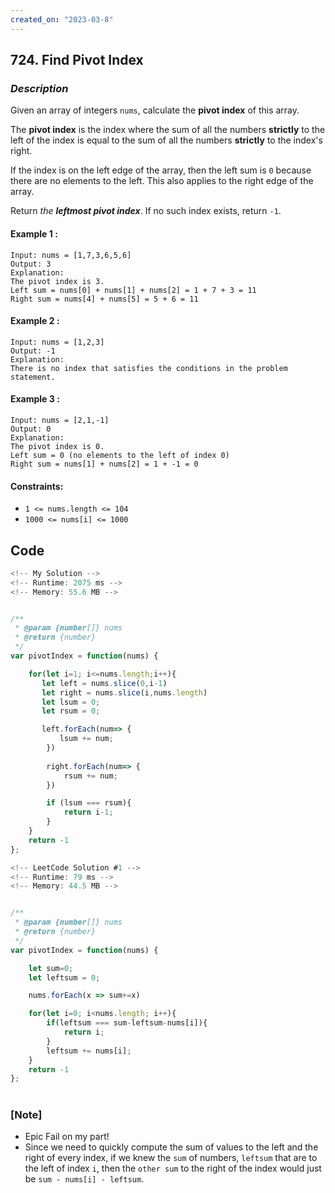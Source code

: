 ```yaml
---
created_on: "2023-03-8"
---
```


## 724. Find Pivot Index


### _Description_

Given an array of integers `nums`, calculate the <strong>pivot index</strong> of this array.

The <strong>pivot index</strong> is the index where the sum of all the numbers <strong>strictly</strong> to the left of the index is equal to the sum of all the numbers <strong>strictly</strong> to the index's right. 

If the index is on the left edge of the array, then the left sum is `0` because there are no elements to the left. This also applies to the right edge of the array. 

Return <i>the <strong>leftmost pivot index</strong></i>. If no such index exists, return `-1`. 


#### Example 1 :
```
Input: nums = [1,7,3,6,5,6]
Output: 3
Explanation:
The pivot index is 3.
Left sum = nums[0] + nums[1] + nums[2] = 1 + 7 + 3 = 11
Right sum = nums[4] + nums[5] = 5 + 6 = 11
```

#### Example 2 :
```
Input: nums = [1,2,3]
Output: -1
Explanation:
There is no index that satisfies the conditions in the problem statement.
```

#### Example 3 :
```
Input: nums = [2,1,-1]
Output: 0
Explanation:
The pivot index is 0.
Left sum = 0 (no elements to the left of index 0)
Right sum = nums[1] + nums[2] = 1 + -1 = 0
```

#### Constraints:

- `1 <= nums.length <= 104`
- `1000 <= nums[i] <= 1000`



## Code

```JavaScript
<!-- My Solution -->
<!-- Runtime: 2075 ms -->
<!-- Memory: 55.6 MB -->


/**
 * @param {number[]} nums
 * @return {number}
 */
var pivotIndex = function(nums) {

    for(let i=1; i<=nums.length;i++){
       let left = nums.slice(0,i-1)
       let right = nums.slice(i,nums.length)
       let lsum = 0;
       let rsum = 0;

       left.forEach(num=> {
           lsum += num;
        })
        
        right.forEach(num=> {
            rsum += num;
        })

        if (lsum === rsum){
            return i-1;
        }
    } 
    return -1
};


```

```JavaScript
<!-- LeetCode Solution #1 -->
<!-- Runtime: 79 ms -->
<!-- Memory: 44.5 MB -->


/**
 * @param {number[]} nums
 * @return {number}
 */
var pivotIndex = function(nums) {

    let sum=0;
    let leftsum = 0;

    nums.forEach(x => sum+=x)

    for(let i=0; i<nums.length; i++){
        if(leftsum === sum-leftsum-nums[i]){
            return i;
        }
        leftsum += nums[i];
    }
    return -1
};
```


#

### [Note]
- Epic Fail on my part! 
- Since we need to quickly compute the sum of values to the left and the right of every index, if we knew the `sum` of numbers, `leftsum` that are to the left of index `i`, then the `other sum` to the right of the index would just be `sum - nums[i] - leftsum`.
